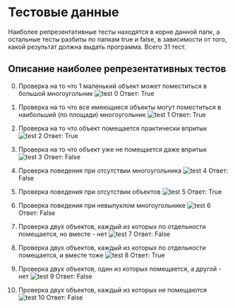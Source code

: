 # Тестовые данные
Наиболее репрезентативные тесты находятся в корне данной папк, а остальные тесты разбиты по папкам true и false, в зависимости от того, какой результат должна выдать программа. Всего 31 тест.

## Описание наиболее репрезентативных тестов
0) Проверка на то что 1 маленький объект может поместиться в большой многоугольник
![test 0](0.jpg "test 0")
Ответ: True

1) Проверка на то что все имеющиеся объекты могут поместиться в наибольший (по площади) многоугольник
![test 1](1.jpg "test 1")
Ответ: True

2) Проверка на то что объект помещается практически впритык
![test 2](2.jpg "test 2")
Ответ: True

3) Проверка на то что объект уже не помещается даже впритык
![test 3](3.jpg "test 3")
Ответ: False

4) Проверка поведения при отсутствии многоугольника
![test 4](4.jpg "test 4")
Ответ: False

5) Проверка поведения при отсутствии объектов
![test 5](5.jpg "test 5")
Ответ: True

6) Проверка поведения при невыпуклом многоугольнике
![test 6](6.jpg "test 6")
Ответ: False

7) Проверка двух объектов, каждый из которых по отдельности помещается, но вместе - нет
![test 7](7.jpg "test 7")
Ответ: False

8) Проверка двух объектов, каждый из которых по отдельности помещается, и вместе тоже
![test 8](8.jpg "test 8")
Ответ: True

9) Проверка двух объектов, один из которых помещается, а другой - нет
![test 9](9.jpg "test 9")
Ответ: False

10) Проверка двух объектов, каждый из которых не помещаются
![test 10](10.jpg "test 10")
Ответ: False
